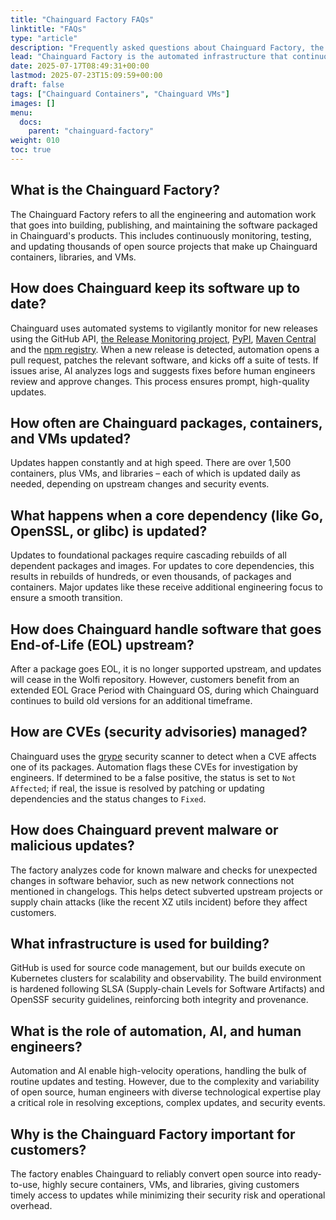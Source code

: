```yaml
---
title: "Chainguard Factory FAQs"
linktitle: "FAQs"
type: "article"
description: "Frequently asked questions about Chainguard Factory, the automated build system that monitors and updates thousands of open source projects for enhanced security"
lead: "Chainguard Factory is the automated infrastructure that continuously transforms thousands of open source projects into containers, libraries, and VMs with enhanced security posture and the latest patches."
date: 2025-07-17T08:49:31+00:00
lastmod: 2025-07-23T15:09:59+00:00
draft: false
tags: ["Chainguard Containers", "Chainguard VMs"]
images: []
menu:
  docs:
    parent: "chainguard-factory"
weight: 010
toc: true
---
```


## What is the Chainguard Factory?

The Chainguard Factory refers to all the engineering and automation work that goes into building, publishing, and maintaining the software packaged in Chainguard's products. This includes continuously monitoring, testing, and updating thousands of open source projects that make up Chainguard containers, libraries, and VMs.

## How does Chainguard keep its software up to date?

Chainguard uses automated systems to vigilantly monitor for new releases using
the GitHub API, [the Release Monitoring project](https://release-monitoring.org),
[PyPI](https://pypi.org/), [Maven
Central](https://mvnrepository.com/repos/central) and the [npm
registry](https://docs.npmjs.com/about-the-public-npm-registry). When a new
release is detected, automation opens a pull request, patches the relevant
software, and kicks off a suite of tests. If issues arise, AI analyzes logs and
suggests fixes before human engineers review and approve changes. This process
ensures prompt, high-quality updates.

## How often are Chainguard packages, containers, and VMs updated?

Updates happen constantly and at high speed. There are over 1,500 containers, plus VMs, and libraries – each of which is updated daily as needed, depending on upstream changes and security events.

## What happens when a core dependency (like Go, OpenSSL, or glibc) is updated?

Updates to foundational packages require cascading rebuilds of all dependent packages and images. For updates to core dependencies, this results in rebuilds of hundreds, or even thousands, of packages and containers. Major updates like these receive additional engineering focus to ensure a smooth transition.

## How does Chainguard handle software that goes End-of-Life (EOL) upstream?

After a package goes EOL, it is no longer supported upstream, and updates will cease in the Wolfi repository. However, customers benefit from an extended EOL Grace Period with Chainguard OS, during which Chainguard continues to build old versions for an additional timeframe.

## How are CVEs (security advisories) managed?

Chainguard uses the [grype](https://github.com/anchore/grype) security scanner to detect when a CVE affects one of its packages. Automation flags these CVEs for investigation by engineers. If determined to be a false positive, the status is set to `Not Affected`; if real, the issue is resolved by patching or updating dependencies and the status changes to `Fixed`.

## How does Chainguard prevent malware or malicious updates?

The factory analyzes code for known malware and checks for unexpected changes in software behavior, such as new network connections not mentioned in changelogs. This helps detect subverted upstream projects or supply chain attacks (like the recent XZ utils incident) before they affect customers.

## What infrastructure is used for building?

GitHub is used for source code management, but our builds execute on Kubernetes clusters for scalability and observability. The build environment is hardened following SLSA (Supply-chain Levels for Software Artifacts) and OpenSSF security guidelines, reinforcing both integrity and provenance.

## What is the role of automation, AI, and human engineers?

Automation and AI enable high-velocity operations, handling the bulk of routine updates and testing. However, due to the complexity and variability of open source, human engineers with diverse technological expertise play a critical role in resolving exceptions, complex updates, and security events.

## Why is the Chainguard Factory important for customers?

The factory enables Chainguard to reliably convert open source into ready-to-use, highly secure containers, VMs, and libraries, giving customers timely access to updates while minimizing their security risk and operational overhead.

